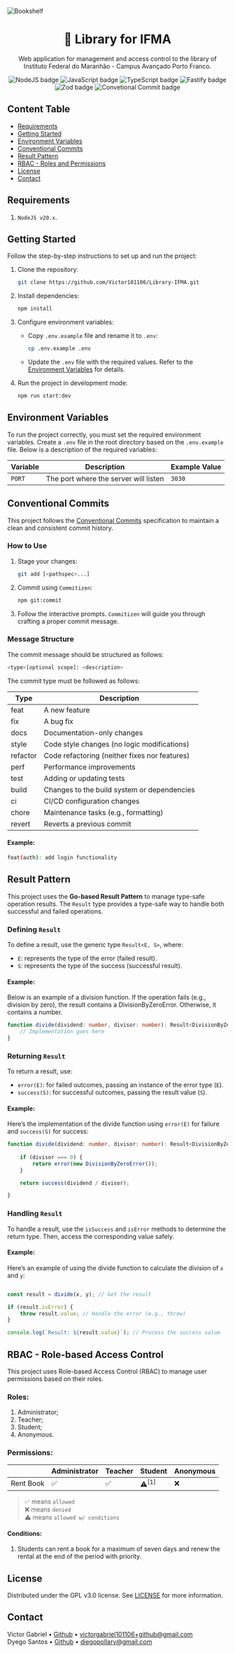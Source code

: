<img alt="Bookshelf" src="resources/readme-banner.jpg">

<h1 align="center">
    📖 Library for IFMA
</h1>

<p align="center">
    Web application for management and access control to the library of Instituto Federal do Maranhão - Campus Avançado Porto Franco.
</p>

<div align="center">
    <img alt="NodeJS badge"             src="https://img.shields.io/badge/Node.js-5FA04E.svg?style=for-the-badge&logo=nodedotjs&logoColor=white">
    <img alt="JavaScript badge"         src="https://img.shields.io/badge/JavaScript-F7DF1E.svg?style=for-the-badge&logo=JavaScript&logoColor=black">
    <img alt="TypeScript badge"         src="https://img.shields.io/badge/TypeScript-3178C6.svg?style=for-the-badge&logo=TypeScript&logoColor=white">
    <img alt="Fastify badge"            src="https://img.shields.io/badge/Fastify-000000.svg?style=for-the-badge&logo=Fastify&logoColor=white">
    <img alt="Zod badge"                src="https://img.shields.io/badge/Zod-3E67B1.svg?style=for-the-badge&logo=Zod&logoColor=white">
    <img alt="Convetional Commit badge" src="https://img.shields.io/badge/Conventional%20Commits-FE5196.svg?style=for-the-badge&logo=Conventional-Commits&logoColor=white">
</div>

##

## Content Table
- [Requirements](#requirements)
- [Getting Started](#getting-started)
- [Environment Variables](#environment-variables)
- [Conventional Commits](#conventional-commits)
- [Result Pattern](#result-pattern)
- [RBAC - Roles and Permissions](#rbac---role-based-access-control)
- [License](#license)
- [Contact](#contact)

## Requirements

1. `NodeJS v20.x`.

## Getting Started

Follow the step-by-step instructions to set up and run the project:

1. Clone the repository:

    ```bash
    git clone https://github.com/Victor101106/Library-IFMA.git
    ```

2. Install dependencies:

    ```bash
    npm install
    ```

3. Configure environment variables:

    - Copy `.env.example` file and rename it to `.env`:

        ```bash
        cp .env.example .env
        ```

    - Update the `.env` file with the required values. Refer to the [Environment Variables](#environment-variables) for details.

4. Run the project in development mode:

    ```bash
    npm run start:dev
    ```

## Environment Variables

To run the project correctly, you must set the required environment variables. Create a `.env` file in the root directory based on the `.env.example` file. Below is a description of the required variables:

| Variable          | Description                                      | Example Value                |
|-------------------|--------------------------------------------------|------------------------------|
| `PORT`            | The port where the server will listen            | `3030`                       |

## Conventional Commits

This project follows the [Conventional Commits](https://www.conventionalcommits.org/) specification to maintain a clean and consistent commit history.

### How to Use

1. Stage your changes:

    ```bash
    git add [<pathspec>...]
    ```

2. Commit using `Commitizen`:

    ```bash
    npm git:commit
    ```

3. Follow the interactive prompts.
    `Commitizen` will guide you through crafting a proper commit message.

### Message Structure

The commit message should be structured as follows:

```bash
<type>[optional scope]: <description>
```

The commit type must be followed as follows:

| Type     | Description                                   |
|----------|-----------------------------------------------|
| feat     | A new feature                                 |
| fix      | A bug fix                                     |
| docs     | Documentation-only changes                    |
| style    | Code style changes (no logic modifications)   |
| refactor | Code refactoring (neither fixes nor features) |
| perf     | Performance improvements                      |
| test     | Adding or updating tests                      |
| build    | Changes to the build system or dependencies   |
| ci       | CI/CD configuration changes                   |
| chore    | Maintenance tasks (e.g., formatting)          |
| revert   | Reverts a previous commit                     |

#### Example:
```bash
feat(auth): add login functionality
```

## Result Pattern

This project uses the **Go-based Result Pattern** to manage type-safe operation results. The `Result` type provides a type-safe way to handle both successful and failed operations.

### Defining `Result`

To define a result, use the generic type `Result<E, S>`, where:
- `E`: represents the type of the error (failed result).
- `S`: represents the type of the success (successful result).

#### Example:

Below is an example of a division function. If the operation fails (e.g., division by zero), the result contains a DivisionByZeroError. Otherwise, it contains a number.

```ts
function divide(dividend: number, divisor: number): Result<DivisionByZeroError, number> {
    // Implementation goes here
}
```

### Returning `Result`

To return a result, use:
- `error(E)`: for failed outcomes, passing an instance of the error type (`E`).
- `success(S)`: for successful outcomes, passing the result value (`S`).

#### Example:

Here’s the implementation of the divide function using `error(E)` for failure and `success(S)` for success:

```ts
function divide(dividend: number, divisor: number): Result<DivisionByZeroError, number> {
    
    if (divisor === 0) {
        return error(new DivisionByZeroError());
    }

    return success(dividend / divisor);

}
```

### Handling `Result`

To handle a result, use the `isSuccess` and `isError` methods to determine the return type. Then, access the corresponding value safely.

#### Example:

Here’s an example of using the divide function to calculate the division of `x` and `y`:

```ts

const result = divide(x, y); // Get the result

if (result.isError) {
    throw result.value; // Handle the error (e.g., throw)
}

console.log(`Result: ${result.value}`); // Process the success value

```

## RBAC - Role-based Access Control

This project uses Role-based Access Control (RBAC) to manage user permissions based on their roles.

### Roles:

1. Administrator;
2. Teacher;
3. Student;
4. Anonymous.

### Permissions:

|           | Administrator | Teacher | Student           | Anonymous |
|-----------|---------------|---------|-------------------|-----------|
| Rent Book | ✅            | ✅      | ⚠️<sup>[1]</sup> | ❌        |

> ✅ means `allowed` \
> ❌ means `denied` \
> ⚠️ means `allowed w/ conditions`

#### Conditions:
1. Students can rent a book for a maximum of seven days and renew the rental at the end of the period with priority.

## License

Distributed under the GPL v3.0 license. See [LICENSE](LICENSE) for more information.

## Contact

Victor Gabriel • [Github](https://github.com/Victor101106/) • victorgabriel101106+github@gmail.com \
Dyego Santos • [Github](https://github.com/pollary/) • diegopollary@gmail.com